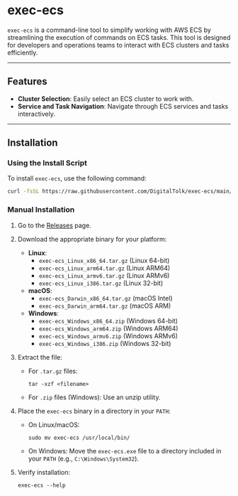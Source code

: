# exec-ecs

`exec-ecs` is a command-line tool to simplify working with AWS ECS by streamlining the execution of commands on ECS tasks. This tool is designed for developers and operations teams to interact with ECS clusters and tasks efficiently.

---

## Features

- **Cluster Selection**: Easily select an ECS cluster to work with.
- **Service and Task Navigation**: Navigate through ECS services and tasks interactively.

---

## Installation

### Using the Install Script

To install `exec-ecs`, use the following command:

```bash
curl -fsSL https://raw.githubusercontent.com/DigitalTolk/exec-ecs/main/install.sh | bash
```

### Manual Installation

1. Go to the [Releases](https://github.com/DigitalTolk/exec-ecs/releases) page.
    
2. Download the appropriate binary for your platform:
    
    - **Linux**:
        - `exec-ecs_Linux_x86_64.tar.gz` (Linux 64-bit)
        - `exec-ecs_Linux_arm64.tar.gz` (Linux ARM64)
        - `exec-ecs_Linux_armv6.tar.gz` (Linux ARMv6)
        - `exec-ecs_Linux_i386.tar.gz` (Linux 32-bit)
    - **macOS**:
        - `exec-ecs_Darwin_x86_64.tar.gz` (macOS Intel)
        - `exec-ecs_Darwin_arm64.tar.gz` (macOS ARM)
    - **Windows**:
        - `exec-ecs_Windows_x86_64.zip` (Windows 64-bit)
        - `exec-ecs_Windows_arm64.zip` (Windows ARM64)
        - `exec-ecs_Windows_armv6.zip` (Windows ARMv6)
        - `exec-ecs_Windows_i386.zip` (Windows 32-bit)
3. Extract the file:
    
    - For `.tar.gz` files:
        
        `tar -xzf <filename>`
        
    - For `.zip` files (Windows): Use an unzip utility.
4. Place the `exec-ecs` binary in a directory in your `PATH`:
    
    - On Linux/macOS:
        
        `sudo mv exec-ecs /usr/local/bin/`
        
    - On Windows: Move the `exec-ecs.exe` file to a directory included in your `PATH` (e.g., `C:\Windows\System32`).
5. Verify installation:
    
    `exec-ecs --help`
